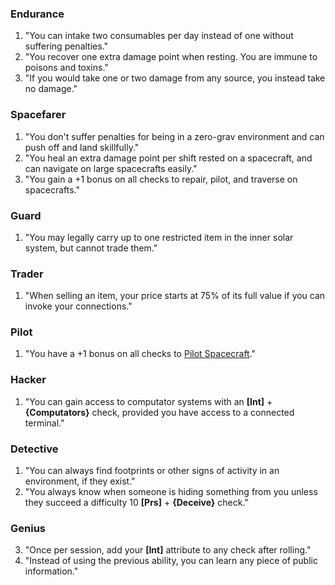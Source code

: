 ### Endurance
1. "You can intake two consumables per day instead of one without suffering penalties."
2. "You recover one extra damage point when resting. You are immune to poisons and toxins."
3. "If you would take one or two damage from any source, you instead take no damage."
### Spacefarer
1. "You don't suffer penalties for being in a zero-grav environment and can push off and land skillfully."
2. "You heal an extra damage point per shift rested on a spacecraft, and can navigate on large spacecrafts easily."
3. "You gain a +1 bonus on all checks to repair, pilot, and traverse on spacecrafts."
### Guard
1. "You may legally carry up to one restricted item in the inner solar system, but cannot trade them."
### Trader
1. "When selling an item, your price starts at 75% of its full value if you can invoke your connections."
### Pilot
1. "You have a +1 bonus on all checks to [Pilot Spacecraft](/Spacefaring/Ship%20Combat.md#Piloting)."
### Hacker
1. "You can gain access to computator systems with an **\[Int\]** + **{Computators}** check, provided you have access to a connected terminal."
### Detective
1. "You can always find footprints or other signs of activity in an environment, if they exist."
2. "You always know when someone is hiding something from you unless they succeed a difficulty 10 **\[Prs]** + **{Deceive}** check."
### Genius
3. "Once per session, add your **\[Int\]** attribute to any check after rolling."
4. "Instead of using the previous ability, you can learn any piece of public information."